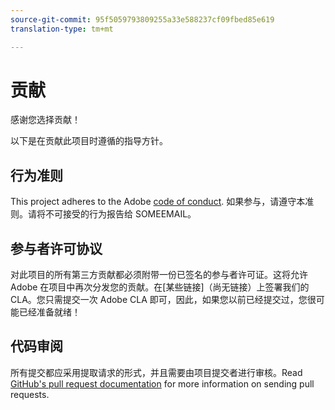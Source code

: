 ```yaml
---
source-git-commit: 95f5059793809255a33e588237cf09fbed85e619
translation-type: tm+mt

---
```

# 贡献

感谢您选择贡献！

以下是在贡献此项目时遵循的指导方针。

## 行为准则

This project adheres to the Adobe [code of conduct](https://git.corp.adobe.com/OpenSourceAdvisoryBoard/starter-repo/blob/master/CODE_OF_CONDUCT.md). 如果参与，请遵守本准则。请将不可接受的行为报告给 SOMEEMAIL。

## 参与者许可协议

对此项目的所有第三方贡献都必须附带一份已签名的参与者许可证。这将允许 Adobe 在项目中再次分发您的贡献。在[某些链接]（尚无链接）上签署我们的 CLA。您只需提交一次 Adobe CLA 即可，因此，如果您以前已经提交过，您很可能已经准备就绪！

## 代码审阅

所有提交都应采用提取请求的形式，并且需要由项目提交者进行审核。Read [GitHub&#39;s pull request documentation](https://help.github.com/articles/about-pull-requests/) for more information on sending pull requests.
